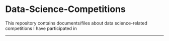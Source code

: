 # Data-Science-Competitions
This repository contains documents/files about data science-related competitions I have participated in

---

